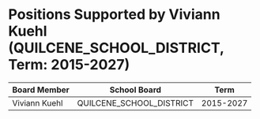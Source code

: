 # Positions Supported by Viviann Kuehl (QUILCENE_SCHOOL_DISTRICT, Term: 2015-2027)

| Board Member | School Board | Term |
|--------------|--------------|------|
| Viviann Kuehl | QUILCENE_SCHOOL_DISTRICT | 2015-2027 |

